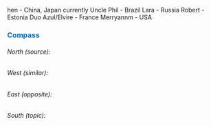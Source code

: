 hen - China, Japan currently
Uncle Phil - Brazil
Lara - Russia
Robert - Estonia
Duo Azul/Elvire - France
Merryannm - USA




### <span style="color:#0070c0">Compass</span>
###### North (source):


###### West (similar):


###### East (opposite):


###### South (topic):

